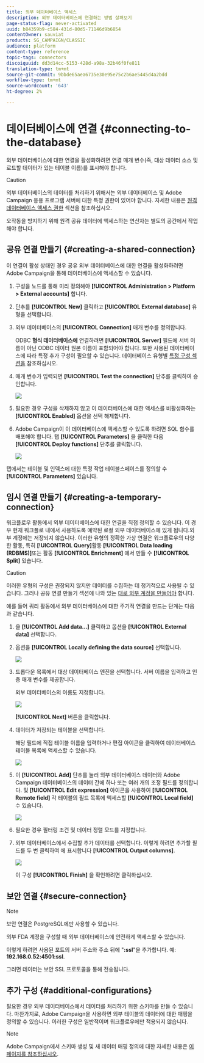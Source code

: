 ```yaml
---
title: 외부 데이터베이스 액세스
description: 외부 데이터베이스에 연결하는 방법 살펴보기
page-status-flag: never-activated
uuid: b84359b9-c584-431d-80d5-71146d9b6854
contentOwner: sauviat
products: SG_CAMPAIGN/CLASSIC
audience: platform
content-type: reference
topic-tags: connectors
discoiquuid: dd3d14cc-5153-428d-a98a-32b46f0fe811
translation-type: tm+mt
source-git-commit: 9bbde65aea6735e30e95e75c2b6ae5445d4a2bdd
workflow-type: tm+mt
source-wordcount: '643'
ht-degree: 2%

---
```



# 데이터베이스에 연결 {#connecting-to-the-database}

외부 데이터베이스에 대한 연결을 활성화하려면 연결 매개 변수(즉, 대상 데이터 소스 및 로드할 데이터가 있는 테이블 이름)를 표시해야 합니다.

>[!CAUTION]
>
>외부 데이터베이스의 데이터를 처리하기 위해서는 외부 데이터베이스 및 Adobe Campaign 응용 프로그램 서버에 대한 특정 권한이 있어야 합니다. 자세한 내용은 [원격 데이터베이스 액세스 권한](../../installation/using/remote-database-access-rights.md) 섹션을 참조하십시오.
>
>오작동을 방지하기 위해 원격 공유 데이터에 액세스하는 연산자는 별도의 공간에서 작업해야 합니다.

## 공유 연결 만들기 {#creating-a-shared-connection}

이 연결이 활성 상태인 경우 공유 외부 데이터베이스에 대한 연결을 활성화하려면 Adobe Campaign을 통해 데이터베이스에 액세스할 수 있습니다.

1. 구성을 노드를 통해 미리 정의해야 **[!UICONTROL Administration > Platform > External accounts]** 합니다.
1. 단추를 **[!UICONTROL New]** 클릭하고 **[!UICONTROL External database]** 유형을 선택합니다.
1. 외부 데이터베이스의 **[!UICONTROL Connection]** 매개 변수를 정의합니다.

   ODBC **형식 데이터베이스에** 연결하려면 **[!UICONTROL Server]** 필드에 서버 이름이 아닌 ODBC 데이터 원본 이름이 포함되어야 합니다. 또한 사용된 데이터베이스에 따라 특정 추가 구성이 필요할 수 있습니다. 데이터베이스 유형별 [특정 구성 섹션을](../../installation/using/configure-fda.md) 참조하십시오.

1. 매개 변수가 입력되면 **[!UICONTROL Test the connection]** 단추를 클릭하여 승인합니다.

   ![](assets/wf-external-account-create.png)

1. 필요한 경우 구성을 삭제하지 않고 이 데이터베이스에 대한 액세스를 비활성화하는 **[!UICONTROL Enabled]** 옵션을 선택 해제합니다.
1. Adobe Campaign이 이 데이터베이스에 액세스할 수 있도록 하려면 SQL 함수를 배포해야 합니다. 탭 **[!UICONTROL Parameters]** 을 클릭한 다음 **[!UICONTROL Deploy functions]** 단추를 클릭합니다.

   ![](assets/wf-external-account-functions.png)

탭에서는 테이블 및 인덱스에 대한 특정 작업 테이블스페이스를 정의할 수 **[!UICONTROL Parameters]** 있습니다.

## 임시 연결 만들기 {#creating-a-temporary-connection}

워크플로우 활동에서 외부 데이터베이스에 대한 연결을 직접 정의할 수 있습니다. 이 경우 현재 워크플로 내에서 사용하도록 예약된 로컬 외부 데이터베이스에 있게 됩니다.외부 계정에는 저장되지 않습니다. 이러한 유형의 정확한 가상 연결은 워크플로우의 다양한 활동, 특히 **[!UICONTROL Query]**&#x200B;활동 **[!UICONTROL Data loading (RDBMS)]**&#x200B;또는 활동 **[!UICONTROL Enrichment]** 에서 만들 수 **[!UICONTROL Split]** 있습니다.

>[!CAUTION]
>
>이러한 유형의 구성은 권장되지 않지만 데이터를 수집하는 데 정기적으로 사용될 수 있습니다. 그러나 공유 연결 만들기 섹션에 나와 있는 [대로 외부 계정을 만들어야](#creating-a-shared-connection) 합니다.

예를 들어 쿼리 활동에서 외부 데이터베이스에 대한 주기적 연결을 만드는 단계는 다음과 같습니다.

1. 을 **[!UICONTROL Add data...]** 클릭하고 옵션을 **[!UICONTROL External data]** 선택합니다.
1. 옵션을 **[!UICONTROL Locally defining the data source]** 선택합니다.

   ![](assets/wf_add_data_local_external_data.png)

1. 드롭다운 목록에서 대상 데이터베이스 엔진을 선택합니다. 서버 이름을 입력하고 인증 매개 변수를 제공합니다.

   외부 데이터베이스의 이름도 지정합니다.

   ![](assets/wf_add_data_local_external_data_param.png)

   **[!UICONTROL Next]** 버튼을 클릭합니다.

1. 데이터가 저장되는 테이블을 선택합니다.

   해당 필드에 직접 테이블 이름을 입력하거나 편집 아이콘을 클릭하여 데이터베이스 테이블 목록에 액세스할 수 있습니다.

   ![](assets/wf_add_data_local_external_data_select_table.png)

1. 이 **[!UICONTROL Add]** 단추를 눌러 외부 데이터베이스 데이터와 Adobe Campaign 데이터베이스의 데이터 간에 하나 또는 여러 개의 조정 필드를 정의합니다. 및 **[!UICONTROL Edit expression]** 아이콘을 사용하여 **[!UICONTROL Remote field]** 각 테이블의 필드 목록에 액세스할 **[!UICONTROL Local field]** 수 있습니다.

   ![](assets/wf_add_data_local_external_data_join.png)

1. 필요한 경우 필터링 조건 및 데이터 정렬 모드를 지정합니다.
1. 외부 데이터베이스에서 수집할 추가 데이터를 선택합니다. 이렇게 하려면 추가할 필드를 두 번 클릭하여 에 표시합니다 **[!UICONTROL Output columns]**.

   ![](assets/wf_add_data_local_external_data_select.png)

   이 구성 **[!UICONTROL Finish]** 을 확인하려면 클릭하십시오.

## 보안 연결 {#secure-connection}

>[!NOTE]
>
>보안 연결은 PostgreSQL에만 사용할 수 있습니다.

외부 FDA 계정을 구성할 때 외부 데이터베이스에 안전하게 액세스할 수 있습니다.

이렇게 하려면 사용된 포트의 서버 주소와 주소 뒤에 &quot;**:ssl**&quot;을 추가합니다. 예: **192.168.0.52:4501:ssl**.

그러면 데이터는 보안 SSL 프로토콜을 통해 전송됩니다.

## 추가 구성 {#additional-configurations}

필요한 경우 외부 데이터베이스에서 데이터를 처리하기 위한 스키마를 만들 수 있습니다. 마찬가지로, Adobe Campaign을 사용하면 외부 테이블의 데이터에 대한 매핑을 정의할 수 있습니다. 이러한 구성은 일반적이며 워크플로우에만 적용되지 않습니다.

>[!NOTE]
>
>Adobe Campaign에서 스키마 생성 및 새 데이터 매핑 정의에 대한 자세한 내용은 [이 페이지를 참조하십시오](../../configuration/using/about-schema-edition.md).